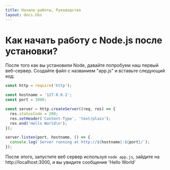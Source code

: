 ```yaml
---
title: Начало работы, Руководство
layout: docs.hbs
---
```


# Как начать работу с Node.js после установки?

После того как вы установили Node, давайте попробуем наш первый веб-сервер.
Создайте файл с названием "app.js" и вставьте следующий код:

```javascript
const http = require('http');

const hostname = '127.0.0.1';
const port = 3000;

const server = http.createServer((req, res) => {
  res.statusCode = 200;
  res.setHeader('Content-Type', 'text/plain');
  res.end('Hello World\n');
});

server.listen(port, hostname, () => {
  console.log(`Server running at http://${hostname}:${port}/`);
});
```

После этого, запустите веб сервер используя ``` node app.js ```, зайдите на http://localhost:3000, и вы увидите сообщение 'Hello World'
